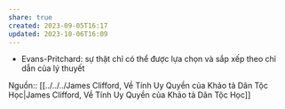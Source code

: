 ```yaml
---
share: true
created: 2023-09-05T16:17
updated: 2023-10-06T16:09
---
```

- Evans-Pritchard: sự thật chỉ có thể được lựa chọn và sắp xếp theo chỉ dẫn của lý thuyết

Nguồn:: [[../../../James Clifford, Về Tính Uy Quyền của Khảo tả Dân Tộc Học|James Clifford, Về Tính Uy Quyền của Khảo tả Dân Tộc Học]]
